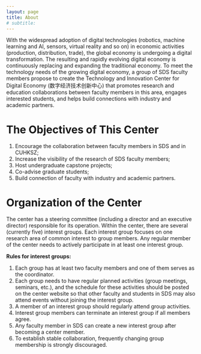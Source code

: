 ```yaml
---
layout: page
title: About
# subtitle: 
---
```

With the widespread adoption of digital technologies (robotics, machine learning and AI, sensors, virtual reality and so on) in economic activities (production, distribution, trade), the global economy is undergoing a digital transformation. The resulting and rapidly evolving digital economy is continuously replacing and expanding the traditional economy. To meet the technology needs of the growing digital economy, a group of SDS faculty members propose to create the Technology and Innovation Center for Digital Economy (数字经济技术创新中心) that promotes research and education collaborations between faculty members in this area, engages interested students, and helps build connections with industry and academic partners.

# The Objectives of This Center
<!-- list -->
1. Encourage the collaboration between faculty members in SDS and in CUHKSZ;
2. Increase the visibility of the research of SDS faculty members;
3. Host undergraduate capstone projects;
4. Co-advise graduate students;
5. Build connection of faculty with industry and academic partners.

# Organization of the Center
The center has a steering committee (including a director and an executive director) responsible for its operation. Within the center, there are several (currently five) interest groups. Each interest group focuses on one research area of common interest to group members. Any regular member of the center needs to actively participate in at least one interest group.

**Rules for interest groups:**
1. Each group has at least two faculty members and one of them serves as the coordinator.
2. Each group needs to have regular planned activities (group meetings, seminars, etc.), and the schedule for these activities should be posted on the center website so that other faculty and students in SDS may also attend events without joining the interest group.
3. A member of an interest group should regularly attend group activities.
4. Interest group members can terminate an interest group if all members agree.
5. Any faculty member in SDS can create a new interest group after becoming a center member.
6. To establish stable collaboration, frequently changing group membership is strongly discouraged.